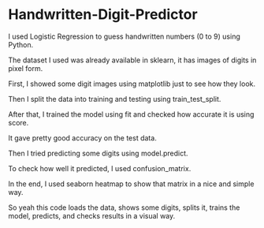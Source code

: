 # Handwritten-Digit-Predictor

I used Logistic Regression to guess handwritten numbers (0 to 9) using Python.

The dataset I used was already available in sklearn, it has images of digits in pixel form.

First, I showed some digit images using matplotlib just to see how they look.

Then I split the data into training and testing using train_test_split.

After that, I trained the model using fit and checked how accurate it is using score.

It gave pretty good accuracy on the test data.

Then I tried predicting some digits using model.predict.

To check how well it predicted, I used confusion_matrix.

In the end, I used seaborn heatmap to show that matrix in a nice and simple way.

So yeah this code loads the data, shows some digits, splits it, trains the model, predicts, and checks results in a visual way.
